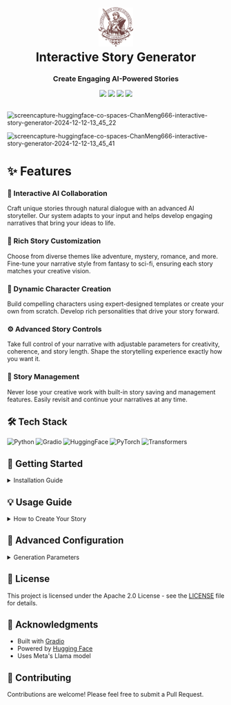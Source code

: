 <div align="center">
 <h1><img src="/public/interactive-story-generator-logo.svg" alt="Logo" width="80px"><br/>Interactive Story Generator</h1>
 <h3>Create Engaging AI-Powered Stories</h3>
 <img src="https://img.shields.io/badge/python-%3E%3D3.8-blue?style=flat&logo=python&logoColor=white"/>
 <img src="https://img.shields.io/badge/gradio-4.44.1-orange?style=flat&logo=gradio&logoColor=white"/>
 <img src="https://img.shields.io/badge/huggingface-0.25.2-yellow?style=flat&logo=huggingface&logoColor=white"/>
 <img src="https://img.shields.io/badge/license-Apache%202.0-brightgreen?style=flat"/>
</div>
<br/>

![screencapture-huggingface-co-spaces-ChanMeng666-interactive-story-generator-2024-12-12-13_45_22](https://github.com/user-attachments/assets/2e03f96c-8ce8-4ab2-aed2-75dd31e61eb3)

![screencapture-huggingface-co-spaces-ChanMeng666-interactive-story-generator-2024-12-12-13_45_41](https://github.com/user-attachments/assets/f1e329be-59dc-40cf-80e7-54c3eb9303e7)


# ✨ Features

### 🤝 Interactive AI Collaboration
Craft unique stories through natural dialogue with an advanced AI storyteller. Our system adapts to your input and helps develop engaging narratives that bring your ideas to life.

### 🎨 Rich Story Customization
Choose from diverse themes like adventure, mystery, romance, and more. Fine-tune your narrative style from fantasy to sci-fi, ensuring each story matches your creative vision.

### 👤 Dynamic Character Creation
Build compelling characters using expert-designed templates or create your own from scratch. Develop rich personalities that drive your story forward.

### ⚙️ Advanced Story Controls
Take full control of your narrative with adjustable parameters for creativity, coherence, and story length. Shape the storytelling experience exactly how you want it.

### 💾 Story Management
Never lose your creative work with built-in story saving and management features. Easily revisit and continue your narratives at any time.

## 🛠️ Tech Stack
![Python](https://img.shields.io/badge/python-%3E%3D3.8-blue?style=for-the-badge&logo=python&logoColor=white)
![Gradio](https://img.shields.io/badge/gradio-4.44.1-orange?style=for-the-badge&logo=gradio&logoColor=white)
![HuggingFace](https://img.shields.io/badge/huggingface-0.25.2-yellow?style=for-the-badge&logo=huggingface&logoColor=white)
![PyTorch](https://img.shields.io/badge/pytorch-2.2.1-red?style=for-the-badge&logo=pytorch&logoColor=white)
![Transformers](https://img.shields.io/badge/transformers-4.38.2-purple?style=for-the-badge&logo=transformers&logoColor=white)

## 🚀 Getting Started

<details>
<summary>Installation Guide</summary>

### Prerequisites
- Python 3.8 or higher
- A Hugging Face API token

### Setup Steps

1. Clone the repository:
```bash
git clone https://github.com/ChanMeng666/interactive-story-generator.git
cd interactive-story-generator
```

2. Install dependencies:
```bash
pip install -r requirements.txt
```

3. Create a `.env` file and add your Hugging Face API token:
```env
HF_TOKEN=your_token_here
```

4. Run the application:
```bash
python app.py
```

The application will be available at `http://localhost:7860`

</details>

## 💡 Usage Guide

<details>
<summary>How to Create Your Story</summary>

1. **Choose Your Theme**
   - Select from multiple story themes and styles
   - Customize the narrative tone to match your vision

2. **Set Up Characters**
   - Pick from character templates or create custom ones
   - Define personality traits and backgrounds

3. **Begin Your Story**
   - Describe your initial scene
   - Click "Start Story" to begin the AI collaboration

4. **Develop the Narrative**
   - Interact with the AI to progress the story
   - Guide the plot development through natural dialogue

5. **Fine-tune Generation**
   - Adjust creativity settings (Temperature: 0.1-2.0)
   - Control story length (Max Tokens: 64-1024)
   - Modify narrative diversity (Top-p: 0.1-1.0)

6. **Save Your Work**
   - Export your story at any time
   - Continue previous stories seamlessly

</details>

## 🔧 Advanced Configuration

<details>
<summary>Generation Parameters</summary>

### Temperature
Controls creativity level (0.1-2.0):
- Higher values (>1.0) produce more creative, varied output
- Lower values (<1.0) generate more focused, consistent content

### Max Tokens
Adjusts response length (64-1024):
- Higher values allow for longer story segments
- Lower values create more concise responses

### Top-p (Nucleus Sampling)
Fine-tunes output diversity (0.1-1.0):
- Higher values increase response variety
- Lower values make outputs more deterministic

</details>

## 📝 License
This project is licensed under the Apache 2.0 License - see the [LICENSE](LICENSE) file for details.

## 🙏 Acknowledgments
- Built with [Gradio](https://gradio.app)
- Powered by [Hugging Face](https://huggingface.co)
- Uses Meta's Llama model

## 🤝 Contributing
Contributions are welcome! Please feel free to submit a Pull Request.
